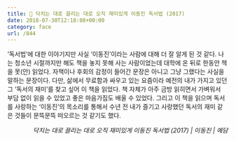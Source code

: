```yaml
---
title: 📖 닥치는 대로 끌리는 대로 오직 재미있게 이동진 독서법 (2017)
date: 2018-07-30T12:18:08+00:00
category: face
url: /844
---
```


&#8216;독서법&#8217;에 대한 이야기지만 사실 &#8216;이동진&#8217;이라는 사람에 대해 더 잘 알게 된 것 같다. 나는 청소년 시절까지만 해도 책을 놓지 못해 사는 사람이었는데 대학에 온 뒤로 한동안 책을 못(안) 읽었다. 자책이나 후회의 감정이 들어간 문장은 아니고 그냥 그랬다는 사실을 말하는 문장이다. 다만, 삶에서 무료함과 싸우고 있는 요즘이라 예전의 내가 가지고 있던 그 &#8216;독서의 재미&#8217;를 찾고 싶어 이 책을 읽었다. 책 자체가 아주 금방 읽히면서 가벼워서 부담 없이 읽을 수 있었고 좋은 마음가짐도 배울 수 있었다. 그리고 이 책을 읽으며 독서를 사랑하는 &#8216;이동진&#8217;의 목소리를 통해서 수년 전 내가 즐기고 사랑했던 독서의 재미 같은 것들이 문뜩문뜩 떠오르는 것 같기도 했다.

<p style="text-align:right">
  <em>닥치는 대로 끌리는 대로 오직 재미있게 이동진 독서법 (2017) | 이동진</em><em>&nbsp;| 예담</em>
</p>